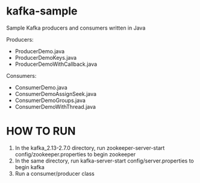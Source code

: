 # kafka-sample

Sample Kafka producers and consumers written in Java

Producers: 
- ProducerDemo.java
- ProducerDemoKeys.java
- ProducerDemoWithCallback.java

Consumers:
- ConsumerDemo.java
- ConsumerDemoAssignSeek.java
- ConsumerDemoGroups.java
- ConsumerDemoWithThread.java

# HOW TO RUN
1. In the kafka_2.13-2.7.0 directory, run zookeeper-server-start config/zookeeper.properties to begin zookeeper
2. In the same directory, run kafka-server-start config/server.properties to begin kafka
3. Run a consumer/producer class
